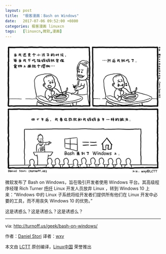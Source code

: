 ```yaml
---
layout: post
title:	"极客漫画：Bash on Windows"
date:	2017-07-06 09:52:00 +0800 
categories:	极客漫画 linuxcn 
tags:	[linuxcn,微软,漫画]
---
```



![Bash on Windows](/Asserts/Images/album/201707/04/095610ahb9dz0t65g3b50d.png)


微软发布了 Bash on Windows，旨在吸引开发者使用 Windows 平台。其高级程序经理 Rich Turner [呼吁](/article-7998-1.html) Linux 开发人员放弃 Linux ，转到 Windows 10 上来：“Windows 中的 Linux 子系统将给开发者们提供所有他们在 Linux 开发中必要的工具，而不用丧失 Windows 10 的优势。”


这是诱惑么？这是诱惑么？这是诱惑么？




---


via: <http://turnoff.us/geek/bash-on-windows/>


作者：[Daniel Stori](http://turnoff.us/about/) 译者：[wxy](https://github.com/wxy)


本文由 [LCTT](https://github.com/LCTT/TranslateProject) 原创编译，[Linux中国](https://linux.cn/) 荣誉推出
